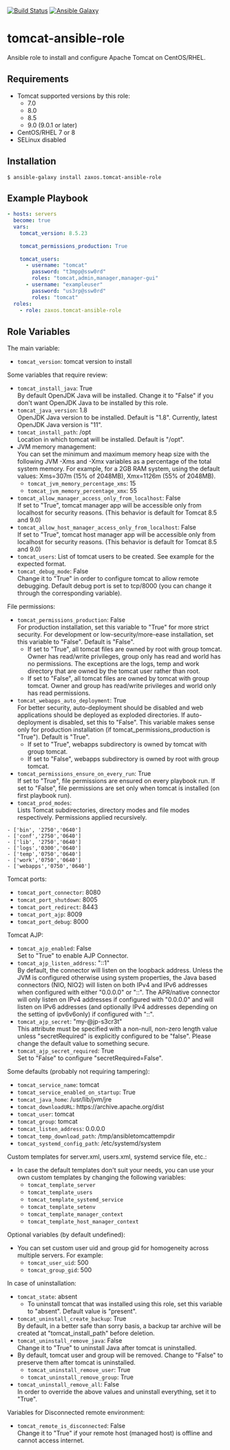 
[![Build Status](https://travis-ci.org/zaxos/tomcat-ansible-role.svg?branch=master)](https://travis-ci.org/zaxos/tomcat-ansible-role)
[![Ansible Galaxy](https://img.shields.io/badge/galaxy-_zaxos.tomcat--ansible--role-blue.svg)](https://galaxy.ansible.com/zaxos/tomcat-ansible-role/)

tomcat-ansible-role
===================

Ansible role to install and configure Apache Tomcat on CentOS/RHEL. 


Requirements
------------
* Tomcat supported versions by this role:
  * 7.0
  * 8.0
  * 8.5
  * 9.0 (9.0.1 or later)
* CentOS/RHEL 7 or 8
* SELinux disabled

Installation
------------
```
$ ansible-galaxy install zaxos.tomcat-ansible-role
```

Example Playbook
----------------
```yaml
- hosts: servers
  become: true
  vars:
    tomcat_version: 8.5.23
    
    tomcat_permissions_production: True
    
    tomcat_users:
      - username: "tomcat"
        password: "t3mpp@ssw0rd"
        roles: "tomcat,admin,manager,manager-gui"
      - username: "exampleuser"
        password: "us3rp@ssw0rd"
        roles: "tomcat"        
  roles:
    - role: zaxos.tomcat-ansible-role
```

Role Variables
--------------
The main variable:
- `tomcat_version`: tomcat version to install

Some variables that require review:
- `tomcat_install_java`: True   
By default OpenJDK Java will be installed. Change it to "False" if you don't want OpenJDK Java to be installed by this role.
- `tomcat_java_version`: 1.8   
OpenJDK Java version to be installed. Default is "1.8". Currently, latest OpenJDK Java version is "11".
- `tomcat_install_path`: /opt   
Location in which tomcat will be installed. Default is "/opt".
- JVM memory management:   
You can set the minimum and maximum memory heap size with the following JVM -Xms and -Xmx variables as a percentage of the total system memory. For example, for a 2GB RAM system, using the default values: Xms=307m (15% of 2048MB), Xmx=1126m (55% of 2048MB).
  * `tomcat_jvm_memory_percentage_xms`: 15
  * `tomcat_jvm_memory_percentage_xmx`: 55   
- `tomcat_allow_manager_access_only_from_localhost`: False   
If set to "True", tomcat manager app will be accessible only from localhost for security reasons. (This behavior is default for Tomcat 8.5 and 9.0)
- `tomcat_allow_host_manager_access_only_from_localhost`: False   
If set to "True", tomcat host manager app will be accessible only from localhost for security reasons. (This behavior is default for Tomcat 8.5 and 9.0)
- `tomcat_users`: List of tomcat users to be created. See example for the expected format.
- `tomcat_debug_mode`: False   
Change it to "True" in order to configure tomcat to allow remote debugging. Default debug port is set to tcp/8000 (you can change it through the corresponding variable).

File permissions:
- `tomcat_permissions_production`: False  
For production installation, set this variable to "True" for more strict security. For development or low-security/more-ease installation, set this variable to "False". Default is "False".  
  * If set to "True", all tomcat files are owned by root with group tomcat. Owner has read/write privileges, group only has read and world has no permissions. The exceptions are the logs, temp and work directory that are owned by the tomcat user rather than root.  
  * If set to "False", all tomcat files are owned by tomcat with group tomcat. Owner and group has read/write privileges and world only has read permissions.
- `tomcat_webapps_auto_deployment`: True  
For better security, auto-deployment should be disabled and web applications should be deployed as exploded directories. If auto-deployment is disabled, set this to "False". This variable makes sense only for production installation (if tomcat_permissions_production is "True"). Default is "True".  
  * If set to "True", webapps subdirectory is owned by tomcat with group tomcat.
  * If set to "False", webapps subdirectory is owned by root with group tomcat.  
- `tomcat_permissions_ensure_on_every_run`: True  
If set to "True", file permissions are ensured on every playbook run. If set to "False", file permissions are set only when tomcat is installed (on first playbook run).
- `tomcat_prod_modes`:  
Lists Tomcat subdirectories, directory modes and file modes respectively. Permissions applied recursively.
```
- ['bin', '2750','0640']
- ['conf','2750','0640']
- ['lib', '2750','0640']
- ['logs','0300','0640']
- ['temp','0750','0640']
- ['work','0750','0640']
- ['webapps','0750','0640']
```

Tomcat ports:
- `tomcat_port_connector`: 8080
- `tomcat_port_shutdown`: 8005
- `tomcat_port_redirect`: 8443
- `tomcat_port_ajp`: 8009
- `tomcat_port_debug`: 8000

Tomcat AJP:
- `tomcat_ajp_enabled`: False  
Set to "True" to enable AJP Connector.
- `tomcat_ajp_listen_address`: "::1"  
By default, the connector will listen on the loopback address. Unless the JVM is configured otherwise using system properties, the Java based connectors (NIO, NIO2) will listen on both IPv4 and IPv6 addresses when configured with either "0.0.0.0" or "::". The APR/native connector will only listen on IPv4 addresses if configured with "0.0.0.0" and will listen on IPv6 addresses (and optionally IPv4 addresses depending on the setting of ipv6v6only) if configured with "::".
- `tomcat_ajp_secret`: "my-@jp-s3cr3t"  
This attribute must be specified with a non-null, non-zero length value unless "secretRequired" is explicitly configured to be "false". Please change the default value to something secure.
- `tomcat_ajp_secret_required`: True  
Set to "False" to configure "secretRequired=False".

Some defaults (probably not requiring tampering):
- `tomcat_service_name`: tomcat
- `tomcat_service_enabled_on_startup`: True
- `tomcat_java_home`: /usr/lib/jvm/jre
- `tomcat_downloadURL`: https://<i></i>archive.apache.org/dist
- `tomcat_user`: tomcat
- `tomcat_group`: tomcat
- `tomcat_listen_address`: 0.0.0.0
- `tomcat_temp_download_path`: /tmp/ansibletomcattempdir
- `tomcat_systemd_config_path`: /etc/systemd/system

Custom templates for server.xml, users.xml, systemd service file, etc.:
- In case the default templates don't suit your needs, you can use your own custom templates by changing the following variables:
  * `tomcat_template_server`
  * `tomcat_template_users`
  * `tomcat_template_systemd_service`
  * `tomcat_template_setenv`
  * `tomcat_template_manager_context`
  * `tomcat_template_host_manager_context`

Optional variables (by default undefined):
- You can set custom user uid and group gid for homogeneity across multiple servers. For example:
  * `tomcat_user_uid`: 500
  * `tomcat_group_gid`: 500

In case of uninstallation:
- `tomcat_state`: absent
  * To uninstall tomcat that was installed using this role, set this variable to "absent". Default value is "present".
- `tomcat_uninstall_create_backup`: True   
By default, in a better safe than sorry basis, a backup tar archive will be created at "tomcat_install_path" before deletion.
- `tomcat_uninstall_remove_java`: False   
Change it to "True" to uninstall Java after tomcat is uninstalled.
- By default, tomcat user and group will be removed. Change to "False" to preserve them after tomcat is uninstalled.
  * `tomcat_uninstall_remove_user`: True
  * `tomcat_uninstall_remove_group`: True
- `tomcat_uninstall_remove_all`: False   
In order to override the above values and uninstall everything, set it to "True".

Variables for Disconnected remote environment:
- `tomcat_remote_is_disconnected`: False  
Change it to "True" if your remote host (managed host) is offline and cannot access internet.
